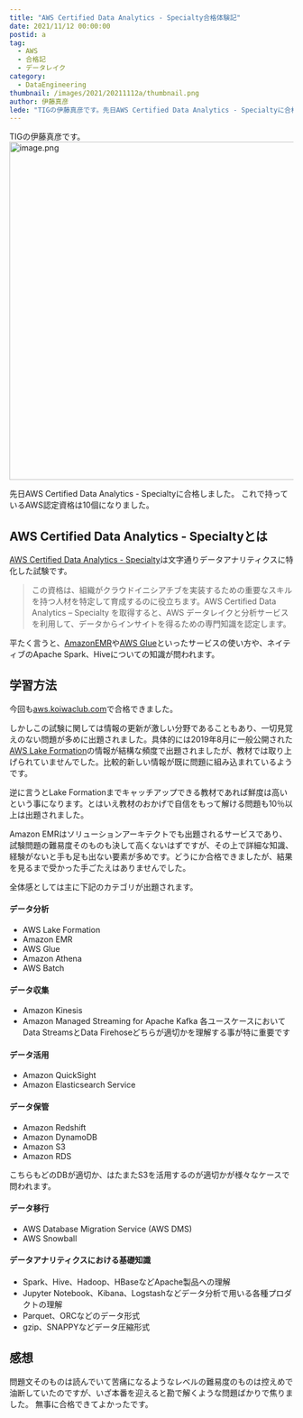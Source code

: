 ```yaml
---
title: "AWS Certified Data Analytics - Specialty合格体験記"
date: 2021/11/12 00:00:00
postid: a
tag:
  - AWS
  - 合格記
  - データレイク
category:
  - DataEngineering
thumbnail: /images/2021/20211112a/thumbnail.png
author: 伊藤真彦
lede: "TIGの伊藤真彦です。先日AWS Certified Data Analytics - Specialtyに合格しました。これで持っているAWS認定資格は10個になりました。"
---
```

TIGの伊藤真彦です。
<img src="/images/2021/20211112a/image.png" alt="image.png" width="600" height="600" loading="lazy">

先日AWS Certified Data Analytics - Specialtyに合格しました。
これで持っているAWS認定資格は10個になりました。

## AWS Certified Data Analytics - Specialtyとは

[AWS Certified Data Analytics - Specialty](https://aws.amazon.com/jp/certification/certified-data-analytics-specialty/)は文字通りデータアナリティクスに特化した試験です。

> この資格は、組織がクラウドイニシアチブを実装するための重要なスキルを持つ人材を特定して育成するのに役立ちます。AWS Certified Data Analytics – Specialty を取得すると、AWS データレイクと分析サービスを利用して、データからインサイトを得るための専門知識を認定します。

平たく言うと、[AmazonEMR](https://aws.amazon.com/jp/emr/)や[AWS Glue](https://aws.amazon.com/jp/glue/?whats-new-cards.sort-by=item.additionalFields.postDateTime&whats-new-cards.sort-order=desc)といったサービスの使い方や、ネイティブのApache Spark、Hiveについての知識が問われます。

## 学習方法

今回も[aws.koiwaclub.com](https://aws.koiwaclub.com/)で合格できました。

しかしこの試験に関しては情報の更新が激しい分野であることもあり、一切見覚えのない問題が多めに出題されました。具体的には2019年8月に一般公開された[AWS Lake Formation](https://aws.amazon.com/jp/lake-formation/?whats-new-cards.sort-by=item.additionalFields.postDateTime&whats-new-cards.sort-order=desc)の情報が結構な頻度で出題されましたが、教材では取り上げられていませんでした。比較的新しい情報が既に問題に組み込まれているようです。

逆に言うとLake Formationまでキャッチアップできる教材であれば鮮度は高いという事になります。とはいえ教材のおかげで自信をもって解ける問題も10％以上は出題されました。

Amazon EMRはソリューションアーキテクトでも出題されるサービスであり、試験問題の難易度そのものも決して高くないはずですが、その上で詳細な知識、経験がないと手も足も出ない要素が多めです。どうにか合格できましたが、結果を見るまで受かった手ごたえはありませんでした。

全体感としては主に下記のカテゴリが出題されます。

#### データ分析

* AWS Lake Formation
* Amazon EMR
* AWS Glue
* Amazon Athena
* AWS Batch

#### データ収集

* Amazon Kinesis
* Amazon Managed Streaming for Apache Kafka
各ユースケースにおいてData StreamsとData Firehoseどちらが適切かを理解する事が特に重要です

#### データ活用

* Amazon QuickSight
* Amazon Elasticsearch Service

#### データ保管

* Amazon Redshift
* Amazon DynamoDB
* Amazon S3
* Amazon RDS

こちらもどのDBが適切か、はたまたS3を活用するのが適切かが様々なケースで問われます。

#### データ移行

* AWS Database Migration Service (AWS DMS)
* AWS Snowball

#### データアナリティクスにおける基礎知識

* Spark、Hive、Hadoop、HBaseなどApache製品への理解
* Jupyter Notebook、Kibana、Logstashなどデータ分析で用いる各種プロダクトの理解
* Parquet、ORCなどのデータ形式
* gzip、SNAPPYなどデータ圧縮形式

## 感想

問題文そのものは読んでいて苦痛になるようなレベルの難易度のものは控えめで油断していたのですが、いざ本番を迎えると勘で解くような問題ばかりで焦りました。
無事に合格できてよかったです。

